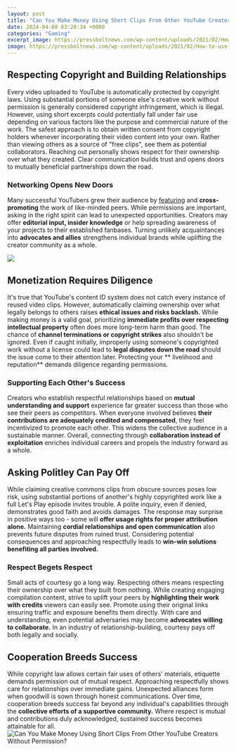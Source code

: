 ```yaml
---
layout: post
title: "Can You Make Money Using Short Clips From Other YouTube Creators Without Permission?"
date: 2024-04-08 03:20:34 +0000
categories: "Gaming"
excerpt_image: https://pressboltnews.com/wp-content/uploads/2021/02/How-to-use-the-YouTube-Clips-feature-on-YouTube-scaled.jpg
image: https://pressboltnews.com/wp-content/uploads/2021/02/How-to-use-the-YouTube-Clips-feature-on-YouTube-scaled.jpg
---
```


## Respecting Copyright and Building Relationships
Every video uploaded to YouTube is automatically protected by copyright laws. Using substantial portions of someone else's creative work without permission is generally considered copyright infringement, which is illegal. However, using short excerpts could potentially fall under fair use depending on various factors like the purpose and commercial nature of the work. 
The safest approach is to obtain written consent from copyright holders whenever incorporating their video content into your own. Rather than viewing others as a source of "free clips", see them as potential collaborators. Reaching out personally shows respect for their ownership over what they created. Clear communication builds trust and opens doors to mutually beneficial partnerships down the road.
### Networking Opens New Doors  
Many successful YouTubers grew their audience by [featuring](https://store.fi.io.vn/chihuahuas-gamer-computer-video-game-lover-gaming-dog-chihuahua-dog) and **cross-promoting** the work of like-minded peers. While permissions are important, asking in the right spirit can lead to unexpected opportunities. Creators may offer **editorial input, insider knowledge** or help spreading awareness of your projects to their established fanbases. Turning unlikely acquaintances into **advocates and allies** strengthens individual brands while uplifting the creator community as a whole.

![](https://i.ytimg.com/vi/0scf9-XKeEA/maxresdefault.jpg)
## Monetization Requires Diligence  
It's true that YouTube's content ID system does not catch every instance of reused video clips. However, automatically claiming ownership over what legally belongs to others raises **ethical issues and risks backlash.** While making money is a valid goal, prioritizing **immediate profits over respecting intellectual property** often does more long-term harm than good. 
The chance of **channel terminations or copyright strikes** also shouldn't be ignored. Even if caught initially, improperly using someone's copyrighted work without a license could lead to **legal disputes down the road** should the issue come to their attention later. Protecting your ** livelihood and reputation** demands diligence regarding permissions.
### Supporting Each Other's Success  
Creators who establish respectful relationships based on **mutual understanding and support** experience far greater success than those who see their peers as competitors. When everyone involved believes **their contributions are adequately credited and compensated**, they feel incentivized to promote each other. This widens the collective audience in a sustainable manner. Overall, connecting through **collaboration instead of exploitation** enriches individual careers and propels the industry forward as a whole.
## Asking Politley Can Pay Off
While claiming creative commons clips from obscure sources poses low risk, using substantial portions of another's highly copyrighted work like a full Let's Play episode invites trouble. A polite inquiry, even if denied, demonstrates good faith and avoids damages. The response may surprise in positive ways too - some will **offer usage rights for proper attribution alone.** Maintaining **cordial relationships and open communication** also prevents future disputes from ruined trust. Considering potential consequences and approaching respectfully leads to **win-win solutions benefiting all parties involved.**  
### Respect Begets Respect  
Small acts of courtesy go a long way. Respecting others means respecting their ownership over what they built from nothing. While creating engaging compilation content, strive to uplift your peers by **highlighting their work with credits** viewers can easily see. Promote using their original links ensuring traffic and exposure benefits them directly. With care and understanding, even potential adversaries may become **advocates willing to collaborate.** In an industry of relationship-building, courtesy pays off both legally and socially.
## Cooperation Breeds Success  
While copyright law allows certain fair uses of others' materials, etiquette demands permission out of mutual respect. Approaching respectfully shows care for relationships over immediate gains. Unexpected alliances form when goodwill is sown through honest communications. Over time, cooperation breeds success far beyond any individual's capabilities through the **collective efforts of a supportive community.** Where respect is mutual and contributions duly acknowledged, sustained success becomes attainable for all.
![Can You Make Money Using Short Clips From Other YouTube Creators Without Permission?](https://pressboltnews.com/wp-content/uploads/2021/02/How-to-use-the-YouTube-Clips-feature-on-YouTube-scaled.jpg)